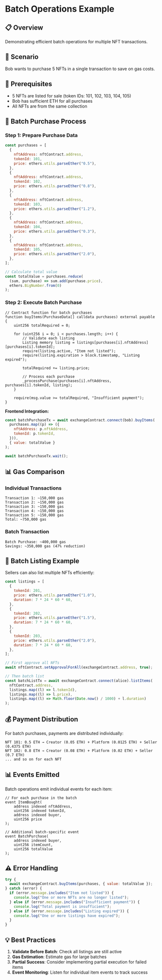 # Batch Operations Example

## 📋 Overview

Demonstrating efficient batch operations for multiple NFT transactions.

## 🎯 Scenario

Bob wants to purchase 5 NFTs in a single transaction to save on gas costs.

## 📝 Prerequisites

- 5 NFTs are listed for sale (token IDs: 101, 102, 103, 104, 105)
- Bob has sufficient ETH for all purchases
- All NFTs are from the same collection

## 🔄 Batch Purchase Process

### Step 1: Prepare Purchase Data

```javascript
const purchases = [
  {
    nftAddress: nftContract.address,
    tokenId: 101,
    price: ethers.utils.parseEther("0.5"),
  },
  {
    nftAddress: nftContract.address,
    tokenId: 102,
    price: ethers.utils.parseEther("0.8"),
  },
  {
    nftAddress: nftContract.address,
    tokenId: 103,
    price: ethers.utils.parseEther("1.2"),
  },
  {
    nftAddress: nftContract.address,
    tokenId: 104,
    price: ethers.utils.parseEther("0.3"),
  },
  {
    nftAddress: nftContract.address,
    tokenId: 105,
    price: ethers.utils.parseEther("2.0"),
  },
];

// Calculate total value
const totalValue = purchases.reduce(
  (sum, purchase) => sum.add(purchase.price),
  ethers.BigNumber.from(0)
);
```

### Step 2: Execute Batch Purchase

```solidity
// Contract function for batch purchases
function buyItems(PurchaseData[] calldata purchases) external payable {
    uint256 totalRequired = 0;

    for (uint256 i = 0; i < purchases.length; i++) {
        // Validate each listing
        Listing memory listing = listings[purchases[i].nftAddress][purchases[i].tokenId];
        require(listing.active, "Item not listed");
        require(listing.expiration > block.timestamp, "Listing expired");

        totalRequired += listing.price;

        // Process each purchase
        _processPurchase(purchases[i].nftAddress, purchases[i].tokenId, listing);
    }

    require(msg.value >= totalRequired, "Insufficient payment");
}
```

**Frontend Integration:**

```javascript
const batchPurchaseTx = await exchangeContract.connect(bob).buyItems(
  purchases.map((p) => ({
    nftAddress: p.nftAddress,
    tokenId: p.tokenId,
  })),
  { value: totalValue }
);

await batchPurchaseTx.wait();
```

## 📊 Gas Comparison

### Individual Transactions

```
Transaction 1: ~150,000 gas
Transaction 2: ~150,000 gas
Transaction 3: ~150,000 gas
Transaction 4: ~150,000 gas
Transaction 5: ~150,000 gas
Total: ~750,000 gas
```

### Batch Transaction

```
Batch Purchase: ~400,000 gas
Savings: ~350,000 gas (47% reduction)
```

## 🔄 Batch Listing Example

Sellers can also list multiple NFTs efficiently:

```javascript
const listings = [
  {
    tokenId: 201,
    price: ethers.utils.parseEther("1.0"),
    duration: 7 * 24 * 60 * 60,
  },
  {
    tokenId: 202,
    price: ethers.utils.parseEther("1.5"),
    duration: 7 * 24 * 60 * 60,
  },
  {
    tokenId: 203,
    price: ethers.utils.parseEther("2.0"),
    duration: 7 * 24 * 60 * 60,
  },
];

// First approve all NFTs
await nftContract.setApprovalForAll(exchangeContract.address, true);

// Then batch list
const batchListTx = await exchangeContract.connect(alice).listItems(
  nftContract.address,
  listings.map((l) => l.tokenId),
  listings.map((l) => l.price),
  listings.map((l) => Math.floor(Date.now() / 1000) + l.duration)
);
```

## 💰 Payment Distribution

For batch purchases, payments are distributed individually:

```
NFT 101: 0.5 ETH → Creator (0.05 ETH) + Platform (0.0125 ETH) + Seller (0.4375 ETH)
NFT 102: 0.8 ETH → Creator (0.08 ETH) + Platform (0.02 ETH) + Seller (0.7 ETH)
... and so on for each NFT
```

## 📊 Events Emitted

Batch operations emit individual events for each item:

```solidity
// For each purchase in the batch
event ItemBought(
    address indexed nftAddress,
    uint256 indexed tokenId,
    address indexed buyer,
    uint256 price
);

// Additional batch-specific event
event BatchPurchase(
    address indexed buyer,
    uint256 itemCount,
    uint256 totalValue
);
```

## ⚠️ Error Handling

```javascript
try {
  await exchangeContract.buyItems(purchases, { value: totalValue });
} catch (error) {
  if (error.message.includes("Item not listed")) {
    console.log("One or more NFTs are no longer listed");
  } else if (error.message.includes("Insufficient payment")) {
    console.log("Total payment is insufficient");
  } else if (error.message.includes("Listing expired")) {
    console.log("One or more listings have expired");
  }
}
```

## 💡 Best Practices

1. **Validate Before Batch**: Check all listings are still active
2. **Gas Estimation**: Estimate gas for large batches
3. **Partial Success**: Consider implementing partial execution for failed items
4. **Event Monitoring**: Listen for individual item events to track success
